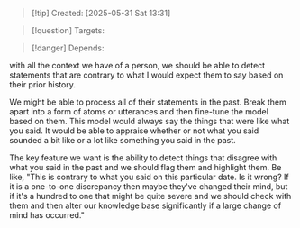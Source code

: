 
>[!tip] Created: [2025-05-31 Sat 13:31]

>[!question] Targets: 

>[!danger] Depends: 

with all the context we have of a person, we should be able to detect statements that are contrary to what I would expect them to say based on their prior history.

We might be able to process all of their statements in the past. Break them apart into a form of atoms or utterances and then fine-tune the model based on them. This model would always say the things that were like what you said. It would be able to appraise whether or not what you said sounded a bit like or a lot like something you said in the past.

The key feature we want is the ability to detect things that disagree with what you said in the past and we should flag them and highlight them. Be like, "This is contrary to what you said on this particular date. Is it wrong? If it is a one-to-one discrepancy then maybe they've changed their mind, but if it's a hundred to one that might be quite severe and we should check with them and then alter our knowledge base significantly if a large change of mind has occurred." 